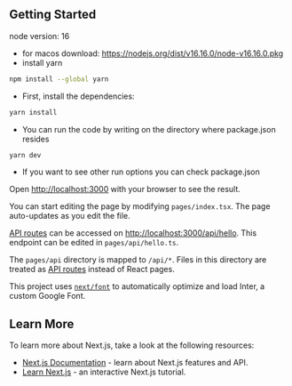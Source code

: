 
## Getting Started

node version: 16
- for macos download:
  https://nodejs.org/dist/v16.16.0/node-v16.16.0.pkg
- install yarn
```bash
npm install --global yarn
```

- First, install the dependencies:
```bash
yarn install 
``` 
- You can run the code by writing on the directory where package.json resides
```bash
yarn dev

```
- If you want to see other run options you can check package.json
  
Open [http://localhost:3000](http://localhost:3000) with your browser to see the result.

You can start editing the page by modifying `pages/index.tsx`. The page auto-updates as you edit the file.

[API routes](https://nextjs.org/docs/api-routes/introduction) can be accessed on [http://localhost:3000/api/hello](http://localhost:3000/api/hello). This endpoint can be edited in `pages/api/hello.ts`.

The `pages/api` directory is mapped to `/api/*`. Files in this directory are treated as [API routes](https://nextjs.org/docs/api-routes/introduction) instead of React pages.

This project uses [`next/font`](https://nextjs.org/docs/basic-features/font-optimization) to automatically optimize and load Inter, a custom Google Font.

## Learn More

To learn more about Next.js, take a look at the following resources:

- [Next.js Documentation](https://nextjs.org/docs) - learn about Next.js features and API.
- [Learn Next.js](https://nextjs.org/learn) - an interactive Next.js tutorial.

